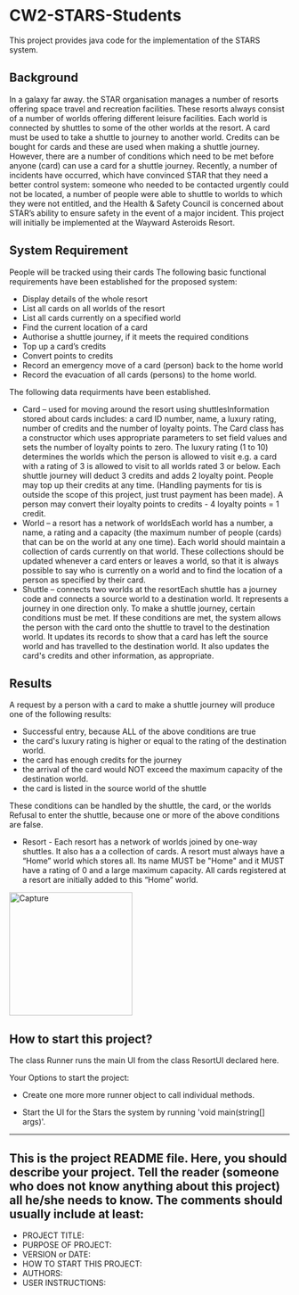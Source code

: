 # CW2-STARS-Students
This project provides java code for the implementation of the STARS system. 

## Background
In a galaxy far away. the STAR organisation manages a number of resorts offering space travel and recreation facilities. These resorts always consist of a number of worlds offering different leisure facilities. Each world is connected by shuttles to some of the other worlds at the resort. A card must be used to take a shuttle to journey to another world. Credits can be bought for cards and these are used when making a shuttle journey. However, there are a number of conditions which need to be met before anyone (card) can use a card for a shuttle journey.  Recently, a number of incidents have occurred, which have convinced STAR that they need a better control system: someone who needed to be contacted urgently could not be located, a number of people were able to shuttle to worlds to which they were not entitled, and the Health & Safety Council is concerned about STAR’s ability to ensure  safety in the event of a major incident. This project will initially be implemented at the Wayward Asteroids Resort.

## System Requirement

People will be tracked using their cards
The following basic functional requirements have been established for the proposed system:
* Display details of the whole resort
* List all cards on all worlds of the resort
* List all cards currently on a specified world
* Find the current location of a card
* Authorise a shuttle journey,  if it meets the required conditions
* Top up a card’s credits
* Convert points to credits 
* Record an emergency move of a card (person)  back to the home world
* Record the evacuation of all cards (persons) to the home world.

The following data requirments have been established.

* Card – used for moving around the resort using shuttlesInformation stored about cards includes: a card ID number, name, a luxury rating, number of credits and the number of loyalty points. The Card class has a constructor which uses appropriate parameters to set field values and sets the number of loyalty points to zero. The luxury rating (1 to 10) determines the worlds which the person is allowed to visit e.g. a card with a rating of 3 is allowed to visit to all worlds rated 3 or below.  Each shuttle journey will deduct 3 credits and adds 2 loyalty point. People may top up their credits at any time. (Handling payments for tis is outside the scope of this project, just trust payment has been made). A person may convert their loyalty points to credits - 4 loyalty points = 1 credit. 
* World – a resort has a network of worldsEach world has a number, a name, a rating and a capacity (the maximum number of people (cards) that can be on the world at any one time). Each world should maintain a collection of cards currently on that world. These collections should be updated whenever a card enters or leaves a world, so that it is always possible to say who is currently on a world and to find the location of a person as specified by their card.
* Shuttle – connects two worlds at the resortEach shuttle has a journey code and connects a source world to a destination world. It represents a journey in one direction only. To make a shuttle journey, certain conditions must be met.  If these conditions are met, the system allows the person with the card onto the shuttle to travel to the destination world. It updates its records to show that a card has left the source world and has travelled to the destination world. It also updates the card's credits and other information, as appropriate. 

## Results
A request by a person with a card to make a shuttle journey will produce one of the following results: 
* Successful entry, because ALL of the above conditions are true
* the card's luxury rating is higher or equal to the rating of the destination world. 
* the card has enough credits for the journey
* the arrival of the card would NOT exceed the maximum capacity of the destination world.
* the card is listed in the source world of the shuttle 

These conditions can be handled by the shuttle, the card, or the worlds 
Refusal to enter the shuttle, because one or more of the above conditions are false.

* Resort - Each resort has a network of worlds joined by one-way shuttles. It also has a a collection of cards. A resort must always have a “Home” world which stores all. Its name MUST be "Home" and it MUST have a rating of 0 and a large maximum capacity. All cards registered at a resort are initially added to this “Home” world.

<img width="221" alt="Capture" src="https://user-images.githubusercontent.com/91548582/137923782-fd80db14-4719-4b38-ad20-ff1b5d3ae8d3.PNG">

## How to start this project?

The class Runner runs the main UI from the class ResortUI declared here. 

Your Options to start the project:

* Create one more more runner object to call individual methods. 

* Start the UI for the Stars the system by running 'void main(string[] args)'. 


------------------------------------------------------------------------
This is the project README file. Here, you should describe your project.
Tell the reader (someone who does not know anything about this project)
all he/she needs to know. The comments should usually include at least:
------------------------------------------------------------------------

* PROJECT TITLE:
* PURPOSE OF PROJECT:
* VERSION or DATE:
* HOW TO START THIS PROJECT:
* AUTHORS:
* USER INSTRUCTIONS:
